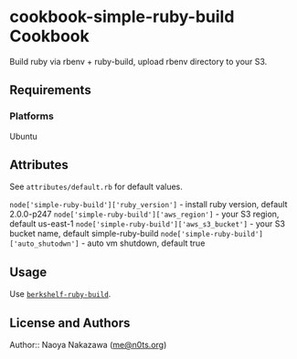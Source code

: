 cookbook-simple-ruby-build Cookbook
===================================
Build ruby via rbenv + ruby-build, upload rbenv directory to your S3.


Requirements
------------
### Platforms
Ubuntu


Attributes
----------
See `attributes/default.rb` for default values.

`node['simple-ruby-build']['ruby_version']` - install ruby version, default 2.0.0-p247
`node['simple-ruby-build']['aws_region']` - your S3 region, default us-east-1
`node['simple-ruby-build']['aws_s3_bucket']` - your S3 bucket name, default simple-ruby-build
`node['simple-ruby-build']['auto_shutodwn']` - auto vm shutdown, default true


Usage
-----
Use [`berkshelf-ruby-build`](https://github.com/n0ts/berkshelf-ruby-build/).


License and Authors
-------------------
Author:: Naoya Nakazawa (<me@n0ts.org>)
